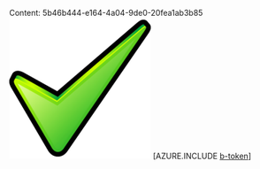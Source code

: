 Content: 5b46b444-e164-4a04-9de0-20fea1ab3b85![image](cf1f22db-a6ca-465c-95bd-da3ca62b1111.png)
[AZURE.INCLUDE [b-token](1ba43374-2bbd-430e-8970-b780a72e97ec.md)]
